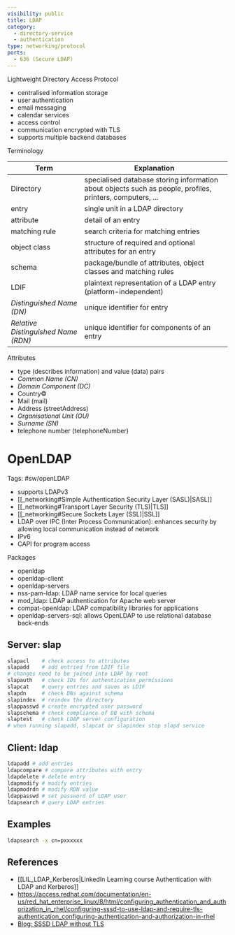 ```yaml
---
visibility: public
title: LDAP
category:
  - directory-service
  - authentication
type: networking/protocol
ports:
  - 636 (Secure LDAP)
---
```

Lightweight Directory Access Protocol

- centralised information storage
- user authentication
- email messaging
- calendar services
- access control
- communication encrypted with TLS
- supports multiple backend databases

Terminology

Term | Explanation
-|-
Directory | specialised database storing information about objects such as people, profiles, printers, computers, ...
entry | single unit in a LDAP directory
attribute | detail of an entry
matching rule | search criteria for matching entries
object class | structure of required and optional attributes for an entry
schema | package/bundle of attributes, object classes and matching rules
LDIF | plaintext representation of a LDAP entry (platform-independent)
*Distinguished Name (DN)* | unique identifier for entry
*Relative Distinguished Name (RDN)* | unique identifier for components of an entry

Attributes

- type (describes information) and value (data) pairs
- *Common Name (CN)*
- *Domain Component (DC)*
- Country©
- Mail (mail)
- Address (streetAddress)
- *Organisational Unit (OU)*
- *Surname (SN)*
- telephone number (telephoneNumber)

# OpenLDAP

Tags: #sw/openLDAP

- supports LDAPv3
- [[_networking#Simple Authentication Security Layer (SASL)|SASL]]
- [[_networking#Transport Layer Security (TLS)|TLS]]
- [[_networking#Secure Sockets Layer (SSL)|SSL]]
- LDAP over IPC (Inter Process Communication): enhances security by allowing local communication instead of network
- IPv6
- CAPI for program access

Packages

- openldap
- openldap-client
- openldap-servers
- nss-pam-ldap: LDAP name service for local queries
- mod_ldap: LDAP authentication for Apache web server
- compat-openldap: LDAP compatibility libraries for applications
- openldap-servers-sql: allows OpenLDAP to use relational database back-ends

## Server: slap

```bash
slapacl    # check access to attributes
slapadd    # add entried from LDIF file
# changes need to be joined into LDAP by root
slapauth   # check IDs for authentication permissions
slapcat    # query entries and saves as LDIF
slapdn     # check DNs against schema
slapindex  # reindex the directory
slappasswd # create encrypted user password
slapschema # check compliance of DB with schema
slaptest   # check LDAP server configuration
# when running slapadd, slapcat or slapindex stop slapd service
```

## Client: ldap

```bash
ldapadd # add entries
ldapcompare # compare attributes with entry
ldapdelete # delete entry
ldapmodify # modify entries
ldapmodrdn # modify RDN value
ldappasswd # set password of LDAP user
ldapsearch # query LDAP entries
```

## Examples

```bash
ldapsearch -x cn=pxxxxxx
```

## References

- [[LIL_LDAP_Kerberos|LinkedIn Learning course Authentication with LDAP and Kerberos]]
- <https://access.redhat.com/documentation/en-us/red_hat_enterprise_linux/8/html/configuring_authentication_and_authorization_in_rhel/configuring-sssd-to-use-ldap-and-require-tls-authentication_configuring-authentication-and-authorization-in-rhel>
- [Blog: SSSD LDAP without TLS](https://www.analogous.dev/blog/sssd-without-tls/)
